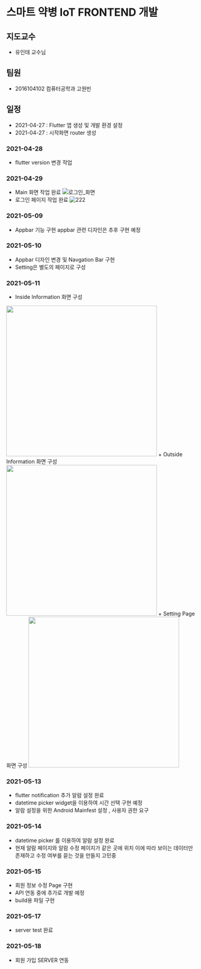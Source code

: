 # 스마트 약병 IoT FRONTEND 개발 
## 지도교수
+ 유인태 교수님

## 팀원
+ 2016104102 컴퓨터공학과 고원빈


## 일정
+ 2021-04-27 : Flutter 앱 생성 및 개발 환경 설정
+ 2021-04-27 : 시작화면 router 생성 

### 2021-04-28
+ flutter version 변경 작업 

### 2021-04-29
+ Main 화면 작업 완료
![로그인_화면](/uploads/d12f35739c9263e37009cc9b3bbe06d4/로그인_화면.PNG)
+ 로그인 페이지 작업 완료
![222](/uploads/8cc867cd159e28c04ff2a09e3a42c2d6/222.PNG)


### 2021-05-09
+ Appbar 기능 구현
appbar 관련 디자인은 추후 구현 예정 

### 2021-05-10
+ Appbar 디자인 변경 및 Navgation Bar 구현
+ Setting은 별도의 페이지로 구성

### 2021-05-11
+ Inside Information 화면 구성 
<img src = "https://user-images.githubusercontent.com/56704722/117849827-aadc6400-b2bf-11eb-8cdb-2c7f37833d01.png" width="400">
+ Outside Information 화면 구성
<img src ="https://user-images.githubusercontent.com/56704722/117849959-cd6e7d00-b2bf-11eb-86b7-bc97356c7665.png" width="400">
+ Setting Page 화면 구성 
<img src = "https://user-images.githubusercontent.com/56704722/117850038-e24b1080-b2bf-11eb-8dcd-5cb96a9056e0.png" width="400"> 


### 2021-05-13
+ flutter notification 추가 알람 설정 완료
+ datetime picker widget을 이용하여 시간 선택 구현 예정 
+ 알람 설정을 위한 Android Mainfest 설정 , 사용자 권한 요구 

### 2021-05-14
+ datetime picker 를 이용하여 알람 설정 완료
+ 현재 알람 페이지와 알람 수정 페이지가 같은 곳에 위치 이에 따라 보이는 데이터만 존재하고 수정 여부를 묻는 것을 만들지 고민중 

### 2021-05-15
+ 회원 정보 수정 Page 구현
+ API 연동 중에 추가로 개발 예정 
+ build용 파일 구현 

### 2021-05-17
+ server test 완료
### 2021-05-18
+ 회원 가입 SERVER 연동
